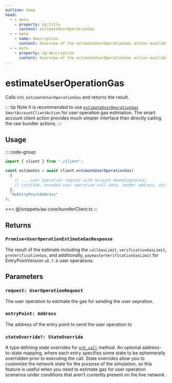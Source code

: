 ```yaml
---
outline: deep
head:
  - - meta
    - property: og:title
      content: estimateUserOperationGas
  - - meta
    - name: description
      content: Overview of the estimateUserOperationGas action available on the BundlerClient
  - - meta
    - property: og:description
      content: Overview of the estimateUserOperationGas action available on the BundlerClient
---
```


# estimateUserOperationGas

Calls `eth_estimateUserOperationGas` and returns the result.

::: tip Note
It is recommended to use [`estimateUserOperationGas`](/packages/aa-core/smart-account-client/actions/estimateUserOperationGas) `SmartAccountClientAction` for user operation gas estimation. The smart account client action provides much simpler interface than directly calling the raw bundler actions.
:::

## Usage

::: code-group

```ts [example.ts]
import { client } from "./client";

const estimates = await client.estimateUserOperationGas(
  {
    // ... user operation request with account dummySignature,
    // initCode, encoded user operation call data, sender address, etc.
  },
  "0xEntryPointAddress"
);
```

<<< @/snippets/aa-core/bundlerClient.ts
:::

## Returns

### `Promise<UserOperationEstimateGasResponse`

The result of the estimate including the `callGasLimit`, `verificationGasLimit`, `preVerificationGas`, and additionally, `paymasterVerificationGasLimit` for EntryPointVersion `v0.7.0` user operations.

## Parameters

### `request: UserOperationRequest`

The user operation to estimate the gas for sending the user oepration.

### `entryPoint: Address`

The address of the entry point to send the user operation to

### `stateOverride?: StateOverride`

A type defining state overrides for [`eth_call`](https://geth.ethereum.org/docs/interacting-with-geth/rpc/ns-eth#eth-call) method. An optional address-to-state mapping, where each entry specifies some state to be ephemerally overridden prior to executing the call.
State overrides allow you to customize the network state for the purpose of the simulation, so this feature is useful when you need to estimate gas for user operation scenarios under conditions that aren’t currently present on the live network.
